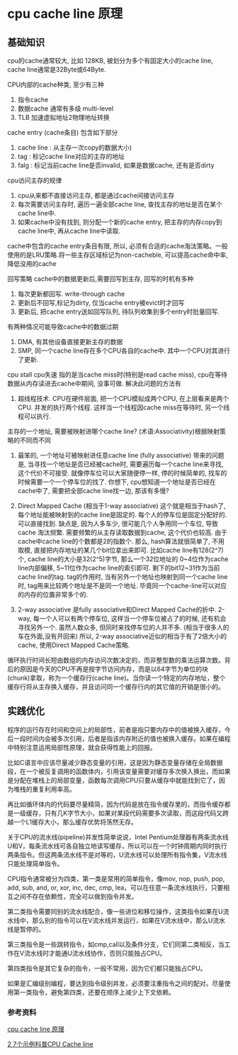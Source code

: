 # cpu cache line 原理


## 基础知识

cpu的cache通常较大, 比如 128KB, 被划分为多个有固定大小的cache line, cache line通常是32Byte或64Byte.

CPU内部的cache种类, 至少有三种
1. 指令cache
2. 数据cache 通常有多级 multi-level
3. TLB 加速虚拟地址2物理地址转换

cache entry (cache条目)
包含如下部分
1. cache line : 从主存一次copy的数据大小)
1. tag : 标记cache line对应的主存的地址
1. falg : 标记当前cache line是否invalid, 如果是数据cache, 还有是否dirty

cpu访问主存的规律
1. cpu从来都不直接访问主存, 都是通过cache间接访问主存
2. 每次需要访问主存时, 遍历一遍全部cache line, 查找主存的地址是否在某个cache line中.
3. 如果cache中没有找到, 则分配一个新的cache entry, 把主存的内存copy到cache line中, 再从cache line中读取.


cache中包含的cache entry条目有限, 所以, 必须有合适的cache淘汰策略。一般使用的是LRU策略.将一些主存区域标记为non-cacheble, 可以提高cache命中率, 降低没用的cache


回写策略
cache中的数据更新后,需要回写到主存, 回写的时机有多种
1. 每次更新都回写. write-through cache
2. 更新后不回写,标记为dirty, 仅当cache entry被evict时才回写
3. 更新后, 把cache entry送如回写队列, 待队列收集到多个entry时批量回写.

有两种情况可能导致cache中的数据过期
1. DMA, 有其他设备直接更新主存的数据
2. SMP, 同一个cache line存在多个CPU各自的cache中. 其中一个CPU对其进行了更新.


cpu stall cpu失速
指的是当cache miss时(特别是read cache miss), cpu在等待数据从内存读进去cache中期间, 没事可做.
解决此问题的方法有
1) 超线程技术. CPU在硬件层面, 把一个CPU模拟成两个CPU, 在上层看来是两个CPU. 并发的执行两个线程. 这样当一个线程因cache miss在等待时, 另一个线程可以执行.


主存的一个地址, 需要被映射进哪个cache line? (术语:Associativity)根据映射策略的不同而不同


1. 最笨的, 一个地址可被映射进任意cache line (fully associative)
   带来的问题是, 当寻找一个地址是否已经被cache时, 需要遍历每一个cache line来寻找, 这个代价不可接受.
   就像停车位可以大家随便停一样, 停的时候简单的, 找车的时候需要一个一个停车位的找了.
   你想下, cpu想知道一个地址是否已经在cache中了, 需要把全部cache line找一边, 那该有多慢?

2. Direct Mapped Cache  (相当于1-way associative)
   这个就是相当于hash了, 每个地址能被映射到的cache line是固定的. 
   每个人的停车位是固定分配好的. 可以直接找到.
   缺点是, 因为人多车少, 很可能几个人争用同一个车位, 导致cache 淘汰频繁. 需要频繁的从主存读取数据到cache, 这个代价也较高.
   由于cache中cache line的个数都是2的指数个. 那么, hash算法就很简单了, 不用取模, 直接把内存地址的某几个bit位拿出来即可. 比如cache line有128(2^7)个, cache line的大小是32(2^5)字节, 
   那么一个32位地址的 0~4位作为cache line内部偏移, 5~11位作为cache line的索引即可. 剩下的bit12~31作为当前cache line的tag. tag的作用时, 当有另外一个地址也映射到同一个cache line时, tag用来比较两个地址是不是同一个地址. 毕竟同一个cache-line可以对应的内存的位置非常多个的.

3. 2-way associative
   是fully associative和Direct Mapped Cache的折中.
   2-way, 每一个人可以有两个停车位, 这样当一个停车位被占了的时候, 还有机会寻找另外一个. 虽然人数众多, 但同时来找停车位的人并不多. (相当于很多人的车在外面,没有开回来)
   所以, 2-way associative近似的相当于有了2倍大小的cache, 使用Direct Mapped Cache策略.
   

循环执行时间长短由数组的内存访问次数决定的，而非整型数的乘法运算次数。背后的原因是今天的CPU不再是按字节访问内存，而是以64字节为单位的块(chunk)拿取，称为一个缓存行(cache line)。当你读一个特定的内存地址，整个缓存行将从主存换入缓存，并且访问同一个缓存行内的其它值的开销是很小的。


## 实践优化
程序的运行存在时间和空间上的局部性，前者是指只要内存中的值被换入缓存，今后一段时间内会被多次引用，后者是指该内存附近的值也被换入缓存。如果在编程中特别注意运用局部性原理，就会获得性能上的回报。

比如C语言中应该尽量减少静态变量的引用，这是因为静态变量存储在全局数据段，在一个被反复调用的函数体内，引用该变量需要对缓存多次换入换出，而如果是分配在堆栈上的局部变量，函数每次调用CPU只要从缓存中就能找到它了，因为堆栈的重复利用率高。

再比如循环体内的代码要尽量精简，因为代码是放在指令缓存里的，而指令缓存都是一级缓存，只有几K字节大小，如果对某段代码需要多次读取，而这段代码又跨越一个L1缓存大小，那么缓存优势将荡然无存。

关于CPU的流水线(pipeline)并发性简单说说，Intel Pentium处理器有两条流水线U和V，每条流水线可各自独立地读写缓存，所以可以在一个时钟周期内同时执行两条指令。但这两条流水线不是对等的，U流水线可以处理所有指令集，V流水线只能处理简单指令。

CPU指令通常被分为四类，第一类是常用的简单指令，像mov, nop, push, pop, add, sub, and, or, xor, inc, dec, cmp, lea，可以在任意一条流水线执行，只要相互之间不存在依赖性，完全可以做到指令并发。

第二类指令需要同别的流水线配合，像一些进位和移位操作，这类指令如果在U流水线中，那么别的指令可以在V流水线并发运行，如果在V流水线中，那么U流水线是暂停的。

第三类指令是一些跳转指令，如cmp,call以及条件分支，它们同第二类相反，当工作在V流水线时才能通U流水线协作，否则只能独占CPU。

第四类指令是其它复杂的指令，一般不常用，因为它们都只能独占CPU。

如果是汇编级别编程，要达到指令级别并发，必须要注重指令之间的配对。尽量使用第一类指令，避免第四类，还要在顺序上减少上下文依赖。



### 参考资料
[cpu cache line 原理](http://blog.csdn.net/zdl1016/article/details/8882092)

[2 7个示例科普CPU Cache line](http://blog.csdn.net/cool_way/article/details/41855595)